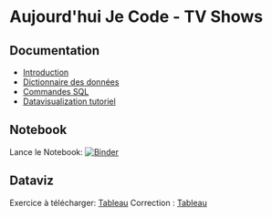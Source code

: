 # Aujourd'hui Je Code - TV Shows

## Documentation

- [Introduction](https://github.com/LucieBailly/ajc-tvshows/blob/master/Introduction.pdf)
- [Dictionnaire des données](https://github.com/LucieBailly/ajc-tvshows/blob/master/Data%20Dictionnary.pdf)
- [Commandes SQL](https://github.com/LucieBailly/ajc-tvshows/blob/master/SQL.pdf)
- [Datavisualization tutoriel](https://github.com/LucieBailly/ajc-tvshows/blob/master/Tableau%20tutoriel.pdf) 

## Notebook

Lance le Notebook: [![Binder](https://mybinder.org/badge_logo.svg)](https://mybinder.org/v2/gh/LucieBailly/ajc-tvshows/master)

## Dataviz

Exercice à télécharger: [Tableau](https://public.tableau.com/views/TVShows_exo/Tableaudebord1?:embed=y&:display_count=yes)
Correction : [Tableau](https://public.tableau.com/views/TVShows_5/Tableaudebord1?:embed=y&:display_count=yes)
